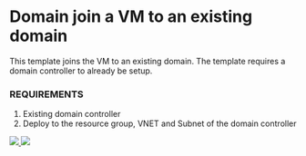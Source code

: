 # Domain join a VM to an existing domain

This template joins the VM to an existing domain. The template requires a domain controller to already be setup.

### REQUIREMENTS
1. Existing domain controller
2. Deploy to the resource group, VNET and Subnet of the domain controller

<a href="https://portal.azure.com/#create/Microsoft.Template/uri/https%3A%2F%2Fraw.githubusercontent.com%2FBlueContext%2FBizTalk2013R2Labs%2Fmaster%2FAzureTemplates%2Fnew-biztalk-server-join-existing-domain%2Fazuredeploy.json" target="_blank">
    <img src="http://azuredeploy.net/deploybutton.png"/>
</a>
<a href="http://armviz.io/#/?load=https%3A%2F%2Fraw.githubusercontent.com%2FBlueContext%2FBizTalk2013R2Labs%2Fmaster%2FAzureTemplates%2Fnew-biztalk-server-join-existing-domain%2Fazuredeploy.json" target="_blank">
    <img src="http://armviz.io/visualizebutton.png"/>
</a>